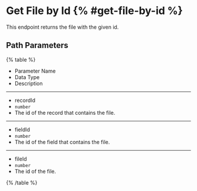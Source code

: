 # Get File by Id {% #get-file-by-id %}

This endpoint returns the file with the given id.

## Path Parameters

{% table %}

- Parameter Name
- Data Type
- Description

---

- recordId
- `number`
- The id of the record that contains the file.

---

- fieldId
- `number`
- The id of the field that contains the file.

---

- fileId
- `number`
- The id of the file.

{% /table %}
